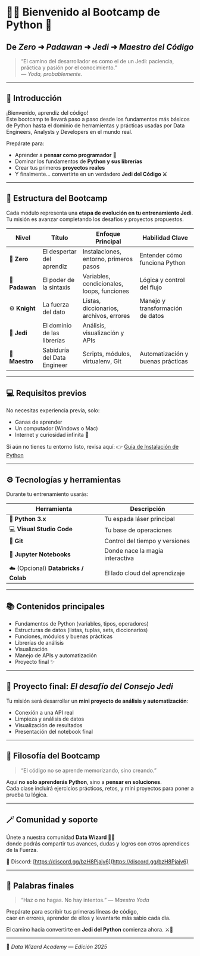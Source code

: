 # 🧙‍♂️ Bienvenido al Bootcamp de Python 🐍

## De *Zero* ➜ *Padawan* ➜ *Jedi* ➜ *Maestro del Código*

> “El camino del desarrollador es como el de un Jedi: paciencia, práctica y pasión por el conocimiento.”  
> — *Yoda, probablemente.*

---

## 🌟 Introducción

¡Bienvenido, aprendiz del código!  
Este bootcamp te llevará paso a paso desde los fundamentos más básicos de Python hasta el dominio de herramientas y prácticas usadas por Data Engineers, Analysts y Developers en el mundo real.  

Prepárate para:

- Aprender a **pensar como programador** 🧠
- Dominar los fundamentos de **Python y sus librerías**  
- Crear tus primeros **proyectos reales**  
- Y finalmente… convertirte en un verdadero **Jedi del Código ⚔️**

---

## 🧩 Estructura del Bootcamp

Cada módulo representa una **etapa de evolución en tu entrenamiento Jedi**.  
Tu misión es avanzar completando los desafíos y proyectos propuestos.

| Nivel | Título | Enfoque Principal | Habilidad Clave |
|-------|---------|------------------|-----------------|
| 🥚 **Zero** | El despertar del aprendiz | Instalaciones, entorno, primeros pasos | Entender cómo funciona Python |
| 🧒 **Padawan** | El poder de la sintaxis | Variables, condicionales, loops, funciones | Lógica y control del flujo |
| ⚙️ **Knight** | La fuerza del dato | Listas, diccionarios, archivos, errores | Manejo y transformación de datos |
| 🚀 **Jedi** | El dominio de las librerías | Análisis, visualización y APIs |
| 🧠 **Maestro** | Sabiduría del Data Engineer | Scripts, módulos, virtualenv, Git | Automatización y buenas prácticas |

---

## 💻 Requisitos previos

No necesitas experiencia previa, solo:

- Ganas de aprender
- Un computador (Windows o Mac)
- Internet y curiosidad infinita 🌌

Si aún no tienes tu entorno listo, revisa aquí:
👉 [Guía de Instalación de Python](./INSTALACION_PYTHON.md)

---

## ⚙️ Tecnologías y herramientas

Durante tu entrenamiento usarás:

| Herramienta | Descripción |
|--------------|-------------|
| 🐍 **Python 3.x** | Tu espada láser principal |
| 💻 **Visual Studio Code** | Tu base de operaciones |
| 🔧 **Git** | Control del tiempo y versiones |
| 🧠 **Jupyter Notebooks** | Donde nace la magia interactiva |
| ☁️ (Opcional) **Databricks / Colab** | El lado cloud del aprendizaje |

---

## 📚 Contenidos principales

- Fundamentos de Python (variables, tipos, operadores)
- Estructuras de datos (listas, tuplas, sets, diccionarios)
- Funciones, módulos y buenas prácticas
- Librerías de análisis 
- Visualización 
- Manejo de APIs y automatización
- Proyecto final ✨

---

## 🎯 Proyecto final: *El desafío del Consejo Jedi*

Tu misión será desarrollar un **mini proyecto de análisis y automatización**:

- Conexión a una API real
- Limpieza y análisis de datos
- Visualización de resultados
- Presentación del notebook final

---

## 🧠 Filosofía del Bootcamp

> “El código no se aprende memorizando, sino creando.”  

Aquí **no solo aprenderás Python**, sino a **pensar en soluciones**.  
Cada clase incluirá ejercicios prácticos, retos, y mini proyectos para poner a prueba tu lógica.

---

## 🪄 Comunidad y soporte

Únete a nuestra comunidad **Data Wizard 🧙‍♂️**  
donde podrás compartir tus avances, dudas y logros con otros aprendices de la Fuerza.

📢 Discord: [https://discord.gg/bzH8Pjajv6](https://discord.gg/bzH8Pjajv6)

---

## 🌠 Palabras finales

> “Haz o no hagas. No hay intentos.” — *Maestro Yoda*

Prepárate para escribir tus primeras líneas de código,  
caer en errores, aprender de ellos y levantarte más sabio cada día.

El camino hacia convertirte en **Jedi del Python** comienza ahora. ⚔️🐍

---
💫 *Data Wizard Academy — Edición 2025*
